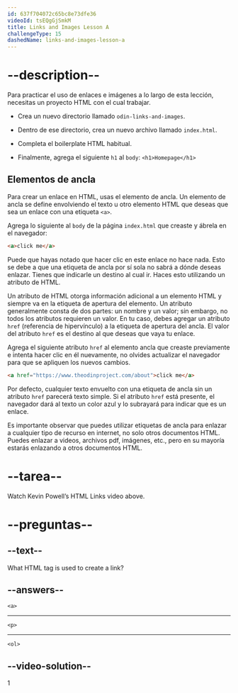```yaml
---
id: 637f704072c65bc8e73dfe36
videoId: tsEQgGjSmkM
title: Links and Images Lesson A
challengeType: 15
dashedName: links-and-images-lesson-a
---
```


# --description--

Para practicar el uso de enlaces e imágenes a lo largo de esta lección, necesitas un proyecto HTML con el cual trabajar.

- Crea un nuevo directorio llamado `odin-links-and-images`.

- Dentro de ese directorio, crea un nuevo archivo llamado `index.html`.

- Completa el boilerplate HTML habitual.

- Finalmente, agrega el siguiente `h1` al `body`: `<h1>Homepage</h1>`

## Elementos de ancla
Para crear un enlace en HTML, usas el elemento de ancla. Un elemento de ancla se define envolviendo el texto u otro elemento HTML que deseas que sea un enlace con una etiqueta `<a>`.

Agrega lo siguiente al `body` de la página `index.html` que creaste y ábrela en el navegador:

```html
<a>click me</a>
```

Puede que hayas notado que hacer clic en este enlace no hace nada. Esto se debe a que una etiqueta de ancla por sí sola no sabrá a dónde deseas enlazar. Tienes que indicarle un destino al cual ir. Haces esto utilizando un atributo de HTML.

Un atributo de HTML otorga información adicional a un elemento HTML y siempre va en la etiqueta de apertura del elemento. Un atributo generalmente consta de dos partes: un nombre y un valor; sin embargo, no todos los atributos requieren un valor. En tu caso, debes agregar un atributo `href` (referencia de hipervínculo) a la etiqueta de apertura del ancla. El valor del atributo `href` es el destino al que deseas que vaya tu enlace.

Agrega el siguiente atributo `href` al elemento ancla que creaste previamente e intenta hacer clic en él nuevamente, no olvides actualizar el navegador para que se apliquen los nuevos cambios.

```html
<a href="https://www.theodinproject.com/about">click me</a>
```

Por defecto, cualquier texto envuelto con una etiqueta de ancla sin un atributo `href` parecerá texto simple. Si el atributo `href` está presente, el navegador dará al texto un color azul y lo subrayará para indicar que es un enlace.

Es importante observar que puedes utilizar etiquetas de ancla para enlazar a cualquier tipo de recurso en internet, no solo otros documentos HTML. Puedes enlazar a videos, archivos pdf, imágenes, etc., pero en su mayoría estarás enlazando a otros documentos HTML.

# --tarea--

Watch Kevin Powell’s HTML Links video above.

# --preguntas--

## --text--

What HTML tag is used to create a link?

## --answers--

`<a>`

---

`<p>`

---

`<ol>`

## --video-solution--

1
